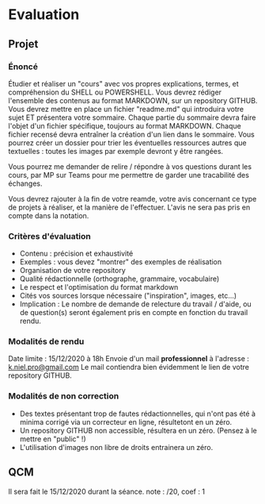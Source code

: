 # Evaluation

## Projet

### Énoncé
Étudier et réaliser un "cours" avec vos propres explications, termes, et compréhension du SHELL ou POWERSHELL.
Vous devrez rédiger l'ensemble des contenus au format MARKDOWN, sur un repository GITHUB.
Vous devrez mettre en place un fichier "readme.md" qui introduira votre sujet ET présentera votre sommaire.
Chaque partie du sommaire devra faire l'objet d'un fichier spécifique, toujours au format MARKDOWN.
Chaque fichier recensé devra entraîner la création d'un lien dans le sommaire.
Vous pourrez créer un dossier pour trier les éventuelles ressources autres que textuelles : toutes les images par exemple devront y être rangées.

Vous pourrez me demander de relire / répondre à vos questions durant les cours, par MP sur Teams pour me permettre de garder une tracabilité des échanges.

Vous devrez rajouter à la fin de votre reamde, votre avis concernant ce type de projets à réaliser, et la manière de l'effectuer. L'avis ne sera pas pris en compte dans la notation.

### Critères d'évaluation
- Contenu : précision et exhaustivité
- Exemples : vous devez "montrer" des exemples de réalisation
- Organisation de votre repository
- Qualité rédactionnelle (orthographe, grammaire, vocabulaire)
- Le respect et l'optimisation du format markdown
- Cités vos sources lorsque nécessaire ("inspiration", images, etc...)
- Implication : Le nombre de demande de relecture du travail / d'aide, ou de question(s) seront également pris en compte en fonction du travail rendu.

### Modalités de rendu
Date limite : 15/12/2020 à 18h
Envoie d'un mail __professionnel__ à l'adresse : k.niel.pro@gmail.com
Le mail contiendra bien évidemment le lien de votre repository GITHUB.

### Modalités de non correction
- Des textes présentant trop de fautes rédactionnelles, qui n'ont pas été à minima corrigé via un correcteur en ligne, résultetont en un zéro.
- Un repository GITHUB non accessible, résultera en un zéro. (Pensez à le mettre en "public" !)
- L'utilisation d'images non libre de droits entrainera un zéro.

## QCM
Il sera fait le 15/12/2020 durant la séance. note : /20, coef : 1
